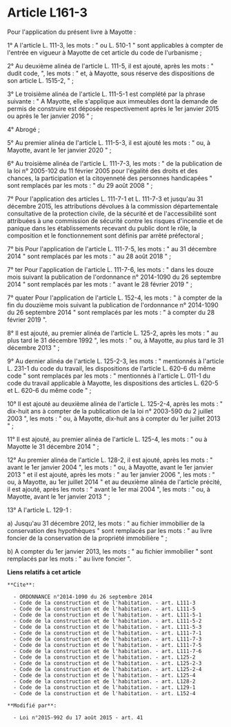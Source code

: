 # Article L161-3

Pour l'application du présent livre à Mayotte : 

1° A l'article L. 111-3, les mots : " ou L. 510-1 " sont applicables à compter de l'entrée en vigueur à Mayotte de cet
article du code de l'urbanisme ; 

2° Au deuxième alinéa de l'article L. 111-5, il est ajouté, après les mots : " dudit code, ", les mots : " et, à Mayotte,
sous réserve des dispositions de son article L. 1515-2, " ; 

3° Le troisième alinéa de l'article L. 111-5-1 est complété par la phrase suivante : " A Mayotte, elle s'applique aux
immeubles dont la demande de permis de construire est déposée respectivement après le 1er janvier 2015 ou après le 1er
janvier 2016 " ; 

4° Abrogé ; 

5° Au premier alinéa de l'article L. 111-5-3, il est ajouté les mots : " ou, à Mayotte, avant le 1er janvier 2020 " ; 

6° Au troisième alinéa de l'article L. 111-7-3, les mots : " de la publication de la loi n° 2005-102 du 11 février 2005 pour
l'égalité des droits et des chances, la participation et la citoyenneté des personnes handicapées " sont remplacés par les
mots : " du 29 août 2008 " ; 

7° Pour l'application des articles L. 111-7-1 et L. 111-7-3 et jusqu'au 31 décembre 2015, les attributions dévolues à la
commission départementale consultative de la protection civile, de la sécurité et de l'accessibilité sont attribuées à une
commission de sécurité contre les risques d'incendie et de panique dans les établissements recevant du public dont le rôle,
la composition et le fonctionnement sont définis par arrêté préfectoral ; 

7° bis Pour l'application de l'article L. 111-7-5, les mots : " au 31 décembre 2014 " sont remplacés par les mots : " au 28
août 2018 " ; 

7° ter Pour l'application de l'article L. 111-7-6, les mots : " dans les douze mois suivant la publication de l'ordonnance n°
2014-1090 du 26 septembre 2014 " sont remplacés par les mots : " avant le 28 février 2019 " ; 

7° quater Pour l'application de l'article L. 152-4, les mots : " à compter de la fin du douzième mois suivant la publication
de l'ordonnance n° 2014-1090 du 26 septembre 2014 " sont remplacés par les mots : " à compter du 28 février 2019 ". 

8° Il est ajouté, au premier alinéa de l'article L. 125-2, après les mots : " au plus tard le 31 décembre 1992 ", les mots :
" ou, à Mayotte, au plus tard le 31 décembre 2013 " ; 

9° Au dernier alinéa de l'article L. 125-2-3, les mots : " mentionnés à l'article L. 231-1 du code du travail, les
dispositions de l'article L. 620-6 du même code " sont remplacés par les mots : " mentionnés à l'article L. 011-1 du code du
travail applicable à Mayotte, les dispositions des articles L. 620-5 et L. 620-6 du même code " ; 

10° Il est ajouté au deuxième alinéa de l'article L. 125-2-4, après les mots : " dix-huit ans à compter de la publication de
la loi n° 2003-590 du 2 juillet 2003 ", les mots : " ou, à Mayotte, dix-huit ans à compter du 1er juillet 2013 " ; 

11° Il est ajouté, au premier alinéa de l'article L. 125-4, les mots : " ou à Mayotte le 31 décembre 2014 " ; 

12° Au premier alinéa de l'article L. 128-2, il est ajouté, après les mots : " avant le 1er janvier 2004 ", les mots : " ou,
à Mayotte, avant le 1er janvier 2013 " et il est ajouté, après les mots : " au 1er janvier 2006 ", les mots : " ou, à
Mayotte, au 1er juillet 2014 " et au deuxième alinéa de l'article précité, il est ajouté, après les mots : " avant le 1er mai
2004 ", les mots : " ou, à Mayotte, avant le 1er janvier 2013 " ; 

13° A l'article L. 129-1 : 

a) Jusqu'au 31 décembre 2012, les mots : " au fichier immobilier de la conservation des hypothèques " sont remplacés par les
mots : " au livre foncier de la conservation de la propriété immobilière " ; 

b) A compter du 1er janvier 2013, les mots : " au fichier immobilier " sont remplacés par les mots : " au livre foncier ".

**Liens relatifs à cet article**

	**Cite**:

	  - ORDONNANCE n°2014-1090 du 26 septembre 2014
	  - Code de la construction et de l'habitation. - art. L111-3
	  - Code de la construction et de l'habitation. - art. L111-5
	  - Code de la construction et de l'habitation. - art. L111-5-1
	  - Code de la construction et de l'habitation. - art. L111-5-2
	  - Code de la construction et de l'habitation. - art. L111-5-3
	  - Code de la construction et de l'habitation. - art. L111-7-1
	  - Code de la construction et de l'habitation. - art. L111-7-3
	  - Code de la construction et de l'habitation. - art. L111-7-5
	  - Code de la construction et de l'habitation. - art. L111-7-6
	  - Code de la construction et de l'habitation. - art. L125-2
	  - Code de la construction et de l'habitation. - art. L125-2-3
	  - Code de la construction et de l'habitation. - art. L125-2-4
	  - Code de la construction et de l'habitation. - art. L125-4
	  - Code de la construction et de l'habitation. - art. L128-2
	  - Code de la construction et de l'habitation. - art. L129-1
	  - Code de la construction et de l'habitation. - art. L152-4

	**Modifié par**:

	  - Loi n°2015-992 du 17 août 2015 - art. 41
